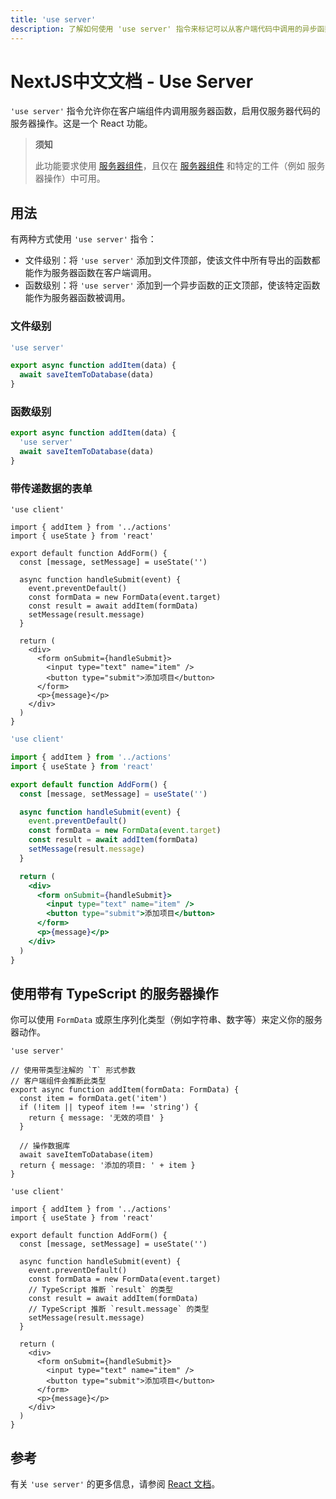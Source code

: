 ```yaml
---
title: 'use server'
description: 了解如何使用 'use server' 指令来标记可以从客户端代码中调用的异步函数。
---
```


# NextJS中文文档 - Use Server

`'use server'` 指令允许你在客户端组件内调用服务器函数，启用仅服务器代码的服务器操作。这是一个 React 功能。

> **须知**
>
> 此功能要求使用 [服务器组件](/nextjs-cn/app/building-your-application/rendering/server-components)，且仅在 [服务器组件](/nextjs-cn/app/building-your-application/rendering/server-components) 和特定的工件（例如 服务器操作）中可用。

## 用法

有两种方式使用 `'use server'` 指令：

- 文件级别：将 `'use server'` 添加到文件顶部，使该文件中所有导出的函数都能作为服务器函数在客户端调用。
- 函数级别：将 `'use server'` 添加到一个异步函数的正文顶部，使该特定函数能作为服务器函数被调用。

### 文件级别

```js
'use server'

export async function addItem(data) {
  await saveItemToDatabase(data)
}
```

### 函数级别

```jsx
export async function addItem(data) {
  'use server'
  await saveItemToDatabase(data)
}
```

### 带传递数据的表单

```tsx highlight={3, 6, 12, 21} switcher
'use client'

import { addItem } from '../actions'
import { useState } from 'react'

export default function AddForm() {
  const [message, setMessage] = useState('')

  async function handleSubmit(event) {
    event.preventDefault()
    const formData = new FormData(event.target)
    const result = await addItem(formData)
    setMessage(result.message)
  }

  return (
    <div>
      <form onSubmit={handleSubmit}>
        <input type="text" name="item" />
        <button type="submit">添加项目</button>
      </form>
      <p>{message}</p>
    </div>
  )
}
```

```jsx highlight={3, 6, 12, 21} switcher
'use client'

import { addItem } from '../actions'
import { useState } from 'react'

export default function AddForm() {
  const [message, setMessage] = useState('')

  async function handleSubmit(event) {
    event.preventDefault()
    const formData = new FormData(event.target)
    const result = await addItem(formData)
    setMessage(result.message)
  }

  return (
    <div>
      <form onSubmit={handleSubmit}>
        <input type="text" name="item" />
        <button type="submit">添加项目</button>
      </form>
      <p>{message}</p>
    </div>
  )
}
```

## 使用带有 TypeScript 的服务器操作

你可以使用 `FormData` 或原生序列化类型（例如字符串、数字等）来定义你的服务器动作。

```tsx switcher highlight={5}
'use server'

// 使用带类型注解的 `T` 形式参数
// 客户端组件会推断此类型
export async function addItem(formData: FormData) {
  const item = formData.get('item')
  if (!item || typeof item !== 'string') {
    return { message: '无效的项目' }
  }

  // 操作数据库
  await saveItemToDatabase(item)
  return { message: '添加的项目: ' + item }
}
```

```tsx switcher highlight={3, 13}
'use client'

import { addItem } from '../actions'
import { useState } from 'react'

export default function AddForm() {
  const [message, setMessage] = useState('')

  async function handleSubmit(event) {
    event.preventDefault()
    const formData = new FormData(event.target)
    // TypeScript 推断 `result` 的类型
    const result = await addItem(formData)
    // TypeScript 推断 `result.message` 的类型
    setMessage(result.message)
  }

  return (
    <div>
      <form onSubmit={handleSubmit}>
        <input type="text" name="item" />
        <button type="submit">添加项目</button>
      </form>
      <p>{message}</p>
    </div>
  )
}
```

## 参考

有关 `'use server'` 的更多信息，请参阅 [React 文档](https://react.dev/reference/rsc/use-server)。
